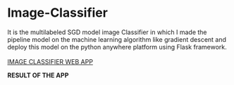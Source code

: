 # Image-Classifier

It is the multilabeled SGD model image Classifier in which I made the pipeline model on the machine learning algorithm like gradient descent and deploy this model on the python anywhere platform using Flask framework.<br>
<br>
 [IMAGE CLASSIFIER WEB APP](http://ayush09.pythonanywhere.com/)
 
 **RESULT OF THE APP**
 
